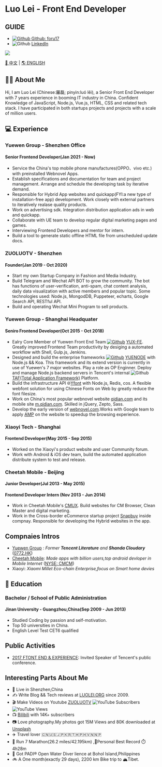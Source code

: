 
# Luo Lei - Front End Developer  

## GUIDE

* [![Github](https://static.is26.com/tmp/icons/github.svg)](https://github.com/foru17)[ Github: foru17](https://github.com/foru17)
* ![Github](https://static.is26.com/tmp/icons/linkedin.svg?ver=1) [LinkedIn](https://www.linkedin.com/in/luoleiorg/)

![](https://komarev.com/ghpvc/?username=foru17e&color=609927&style=flat-square)

[🐼 中文](https://github.com/foru17) | [🌎 ENGLISH](https://github.com/foru17)

## 👨‍🚀 About Me

Hi, I am Luo Lei (Chinese:羅磊; pinyin:luó lěi), a Senior Front End Developer with 7 years experience in booming IT industry in China. Сonfident Knowledge of JavaScript, Node.js, Vue.js, HTML, CSS and related tech stack. I have participated in both startups projects and projects with a scale of million users. 

## 💻 Experience

### Yuewen Group - Shenzhen Office

#### Senior Frontend Developer(Jan 2021 - Now)

* Service the China's top mobile phone manufactures(OPPO、vivo etc.) with preinstalled Webnovel Apps.
* Establish specifications and documentation for team and project management. Arrange and schedule the developing task by iterative demand.
* Responsible for Hybrid App websites and quickapp(FYI:a new type of installation-free app) development. Work closely with external partners to iteratively realase quality products.
* Work on advertising sdk. Integration distribution application ads in web and quickapp.
* Collaborate with UE team to develop regular digital marketing pages and games.
* Interviewing Frontend Developers and mentor for intern.
* Build a tool to generate static offline HTML file from unscheduled update docs.

### ZUOLUOTV - Shenzhen

#### Founder(Jan 2019 - Oct 2020)

* Start my own Startup Company in Fashion and Media Industry.
* Build Telegram and Wechat API BOT to grow the community. The bot has functions of user-verification, anti-spam, chat content analysis, daily data visualization with active members and popular topic. Some technologies used: Node.js, MongodDB, Puppeteer, echarts, Google Search API, RESTful API.
* Build and operating Wechat Mini Program to sell products.

### Yuewen Group - Shanghai Headquater

#### Seniro Frontend Developer(Oct 2015 - Oct 2018)
* Ealry Core Member of Yuewen Front End Team [![Github](https://static.is26.com/tmp/icons/github.svg)](https://github.com/foru17) [YUX-FE](https://github.com/yued-fe). Greatly improved Frontend Team productivity by desiging a automated workflow with Shell, Gulp.js, Jenkins.
* Designed and build the enterprise frameworks [![Github](https://static.is26.com/tmp/icons/github.svg)](https://github.com/foru17) [YUENODE](https://github.com/yued-fe/yuenode) with Node.js && Koa. This framework and its extend version is currently in use of Yuewen's 7 major websites. Play a role as OP Enginner. Deploy and manage Node.js backend servers in Tencent's internal ![Github](https://static.is26.com/tmp/icons/github.svg)[TAF(Total Application Framework)](https://github.com/gamegrd/taf) Platform.
* Build the infrastructure API 🌐[Yfont](https://webfont.yuewen.com/) with Node.js, Redis, cos. A flexible webfont solution for using Chinese Fonts on Web by greatly reduce the font filesize.
* Work on China's most popular webnovel website [qidian.com](https://www.qidian.com/) and its mobile site [m.qidian.com](https://m.qidian.com/). Skilled in jQuery, Zepto, Sass.
* Develop the early version of [webnovel.com](https://www.webnovel.com/).Works with Google team to apply [AMP](https://amp.dev/) on the website to speedup the browsing experience.

### Xiaoyi Tech - Shanghai
#### Frontend Developer(May 2015 - Sep 2015)
* Worked on the Xiaoyi's product website and user Community forum.
* Work with Android & iOS dev team, build the automated application distribute system to test and release.

### Cheetah Mobile - Beijing
#### Junior Developer(Jul 2013 - May 2015)
#### Frontend Developer Intern (Nov 2013 - Jun 2014)

* Work in Cheetah Mobile's [CMUX](https://cmux.cmcm.com/). Build websites for CM Browser, Clean Master and digital marketing.
* Work in the Cross-border eCommerce startup project [Snapbuy](https://apkpure.com/snapbuy-app/com.snapbuy.mobileappmarket) inside compnay. Responsible for developing the Hybrid websites in the app. 

## Compnaies Intros
* [Yuewen Group](https://ir.yuewen.com/en/index.html) : *Former **Tencent Literature** and **Shanda Cloudary*** ([0772.HK](https://finance.yahoo.com/quote/0772.HK))
* [Cheetah Mobile](https://www.cmcm.com/en/): *Made apps with billion users,top android devloper in Mobile Internet* ([NYSE: CMCM](https://finance.yahoo.com/quote/CMCM))
* Xiaoyi: *Xiaomi Millet Eco-chain Enterprise,focus on Smart home devies*

## 🏫 Education

### Bachelor / School of Public Administration 

#### Jinan University - Guangzhou,China(Sep 2009 - Jun 2013)
* Studied Coding by passion and self-motivation.
* Top 50 universities in China.
* English Level Test CET6 qualified

## Public Activities 

* [2017 FTONT END & EXPERIENCE](https://feexp.org/shenzhen/): Invited Speaker of Tencent's public conference.

## Interesting Parts About Me

* 📍 Live in Shenzhen,China
* ✍️ Write Blog && Tech reviews at [LUOLEI.ORG](https://luolei.org) since 2009.
* 🎬 Make Videos on Youtube [ZUOLUOTV](https://zuoluo.tv/youtube)  ![YouTube Subscribers](https://api.gate.is26.com/youtube-subscribers) ![YouTube Views](https://api.gate.is26.com/youtube-views)
* 📺 [Bilibili](https://zuoluo.tv/bilibili) with 14K+ subscribers
* 📷 Love photography.My photos got 15M Views and 80K downloaded at [Unsplash](https://unsplash.com/@luolei)
* ✈️ Travel lover 🇨🇳🇺🇸🇯🇵🇰🇷🇹🇭🇵🇭🇻🇳🇳🇵
* 🏃 Run 7 Marathon(26.2 miles/42.195km) ,🏅Personal Best Record ⏱️4h28m
* 🤿 Got PADI® Open Water Diver lience at Bohol Island,Philippines
* 🚲 A One month(exactly 29 days), 2200 km Bike trip to 🏔️Tibet.